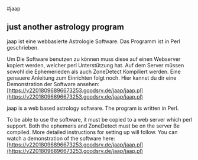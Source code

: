 #jaap
## just another astrology program

jaap ist eine webbasierte Astrologie Software.
Das Programm ist in Perl geschrieben.

Um Die Software benutzen zu können muss diese auf einen Webserver kopiert werden, welcher
perl Unterstützung hat. Auf dem Server müssen sowohl die Ephemerieden als auch ZoneDetect
Kompiliert werden. Eine genauere Anleitung zum Einrichten folgt noch.
Hier kannst du dir eine Demonstration der Software ansehen:
[https://v22018096896673253.goodsrv.de/jaap/jaap.pl](https://v22018096896673253.goodsrv.de/jaap/jaap.pl)


jaap is a web based astrology software.
The program is written in Perl.

To be able to use the software, it must be copied to a web server which
perl support. Both the ephemeris and ZoneDetect must be on the server
Be compiled. More detailed instructions for setting up will follow.
You can watch a demonstration of the software here:
[https://v22018096896673253.goodsrv.de/jaap/jaap.pl](https://v22018096896673253.goodsrv.de/jaap/jaap.pl)


